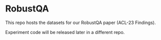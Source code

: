 # RobustQA

This repo hosts the datasets for our RobustQA paper (ACL-23 Findings).

Experiment code will be released later in a different repo.
